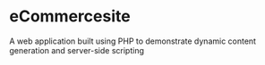 # eCommercesite
A web application built using PHP to demonstrate dynamic content generation and server-side scripting
